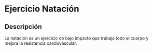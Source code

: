 # Ejercicio Natación

## Descripción

La natación es un ejercicio de bajo impacto que trabaja todo el cuerpo y mejora la resistencia cardiovascular.